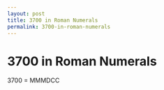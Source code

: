 ```yaml
---
layout: post
title: 3700 in Roman Numerals
permalink: 3700-in-roman-numerals
---
```


# 3700 in Roman Numerals

3700 = MMMDCC
